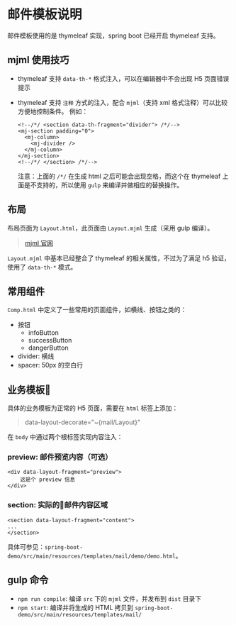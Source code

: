 # 邮件模板说明

邮件模板使用的是 thymeleaf 实现，spring boot 已经开启 thymeleaf 支持。

## mjml 使用技巧

- thymeleaf 支持 `data-th-*` 格式注入，可以在编辑器中不会出现 H5 页面错误提示
- thymeleaf 支持 `注释` 方式的注入，配合 `mjml`（支持 xml 格式注释）可以比较方便地控制条件。
    例如：
    ```
    <!--/*/ <section data-th-fragment="divider"> /*/-->
    <mj-section padding="0">
      <mj-column>
        <mj-divider />
      </mj-column>
    </mj-section>
    <!--/*/ </section> /*/-->
    ```

    注意：上面的 `/*/` 在生成 html 之后可能会出现空格，而这个在 thymeleaf 上面是不支持的，所以使用 `gulp` 来编译并做相应的替换操作。

## 布局

布局页面为 `Layout.html`，此页面由 `Layout.mjml` 生成（采用 gulp 编译）。

> [mjml 官网](https://mjml.io/)

`Layout.mjml` 中基本已经整合了 thymeleaf 的相关属性，不过为了满足 h5 验证，使用了 `data-th-*` 模式。

## 常用组件

`Comp.html` 中定义了一些常用的页面组件，如横线、按钮之类的：

- 按钮
    - infoButton
    - successButton
    - dangerButton
- divider: 横线
- spacer: 50px 的空白行


## 业务模板

具体的业务模板为正常的 H5 页面，需要在 `html` 标签上添加：

> data-layout-decorate="~{mail/Layout}"

在 `body` 中通过两个根标签实现内容注入：

### preview: 邮件预览内容（可选）
```
<div data-layout-fragment="preview">
    这是个 preview 信息
</div>
```

### section: 实际的邮件内容区域
```
<section data-layout-fragment="content">
...
</section>
```

具体可参见：`spring-boot-demo/src/main/resources/templates/mail/demo/demo.html`。

## gulp 命令

- `npm run compile`: 编译 `src` 下的 `mjml` 文件，并发布到 `dist` 目录下
- `npm start`: 编译并将生成的 HTML 拷贝到 `spring-boot-demo/src/main/resources/templates/mail/`
